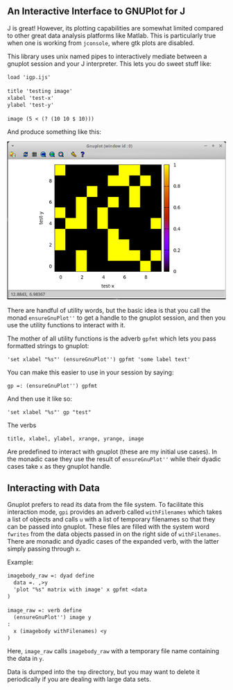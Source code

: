 An Interactive Interface to GNUPlot for J
-----------------------------------------

J is great!  However, its plotting capabilities are somewhat limited compared to other great data analysis platforms like Matlab.  This is particularly true when one is working from `jconsole`, where gtk plots are disabled.

This library uses unix named pipes to interactively mediate between a gnuplot session and your J interpreter.  This lets you do sweet stuff like:

    load 'igp.ijs'

    title 'testing image'
    xlabel 'test-x'
    ylabel 'test-y'
    
    image (5 < (? (10 10 $ 10)))

And produce something like this:

![image example](./doc/image_example.png)

There are handful of utility words, but the basic idea is that you call the monad `ensureGnuPlot''` to get a handle to the gnuplot session, and then you use the utility functions to interact with it.

The mother of all utility functions is the adverb `gpfmt` which lets you pass formatted strings to gnuplot:

    'set xlabel "%s"' (ensureGnuPlot'') gpfmt 'some label text'

You can make this easier to use in your session by saying:

    gp =: (ensureGnuPlot'') gpfmt

And then use it like so:

    'set xlabel "%s"' gp "test"

The verbs 

    title, xlabel, ylabel, xrange, yrange, image

Are predefined to interact with gnuplot (these are my initial use cases).  In the monadic case they use the result of `ensureGnuPlot''` while their dyadic cases take `x` as they gnuplot handle.

Interacting with Data
---------------------

Gnuplot prefers to read its data from the file system.  To facilitate this interaction mode, `gpi` provides an adverb called `withFilenames` which takes a list of objects and calls `u` with a list of temporary filenames so that they can be passed into gnuplot.  These files are filled with the system word `fwrites` from the data objects passed in on the right side of `withFilenames`.  There are monadic and dyadic cases of the expanded verb, with the latter simply passing through `x`.

Example:

    imagebody_raw =: dyad define 
      data =. ,>y
      'plot "%s" matrix with image' x gpfmt <data
    )

    image_raw =: verb define 
      (ensureGnuPlot'') image y 
    :
      x (imagebody withFilenames) <y
    )

Here, `image_raw` calls `imagebody_raw` with a temporary file name containing the data in `y`.

Data is dumped into the `tmp` directory, but you may want to delete it periodically if you are dealing with large data sets.

